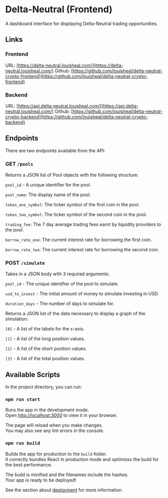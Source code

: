 # Delta-Neutral (Frontend)
A dashboard interface for displaying Delta-Neutral trading opportunities.

## Links

### Frontend
URL: [https://delta-neutral.louisheal.com/](https://delta-neutral.louisheal.com/)
Github: [https://github.com/louisheal/delta-neutral-crypto-frontend](https://github.com/louisheal/delta-neutral-crypto-frontend)

### Backend
URL: [https://api.delta-neutral.louisheal.com/](https://api.delta-neutral.louisheal.com/)
Github: [https://github.com/louisheal/delta-neutral-crypto-backend](https://github.com/louisheal/delta-neutral-crypto-backend)

## Endpoints
There are two endpoints available from the API:

### GET `/pools`
Returns a JSON list of Pool objects with the following structure:

  `pool_id` - A unique identifier for the pool.

  `pool_name`: The display name of the pool.

  `token_one_symbol`: The ticker symbol of the first coin in the pool.

  `token_two_symbol`: The ticker symbol of the second coin in the pool.

  `trading_fee`: The 7 day average trading fees earnt by liquidity providers to the pool.

  `borrow_rate_one`: The current interest rate for borrowing the first coin.

  `borrow_rate_two`: The current interest rate for borrowing the second coin.

### POST `/simulate`
Takes in a JSON body with 3 required arguments:

  `pool_id` - The unique identifier of the pool to simulate.

  `usd_to_invest` - The initial amount of money to simulate investing in USD.

  `duration_days` - The number of days to simulate for.


Returns a JSON list of the data necessary to display a graph of the simulation:

  `[0]` - A list of the labels for the x-axis.

  `[1]` - A list of the long position values.

  `[2]` - A list of the short position values.

  `[3]` - A list of the total position values.


## Available Scripts
In the project directory, you can run:

### `npm run start`

Runs the app in the development mode.\
Open [http://localhost:3000](http://localhost:3000) to view it in your browser.

The page will reload when you make changes.\
You may also see any lint errors in the console.

### `npm run build`

Builds the app for production to the `build` folder.\
It correctly bundles React in production mode and optimizes the build for the best performance.

The build is minified and the filenames include the hashes.\
Your app is ready to be deployed!

See the section about [deployment](https://facebook.github.io/create-react-app/docs/deployment) for more information.